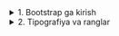 <details>
<summary>1. Bootstrap ga kirish</summary>

## Bootstrapga kirish

### Bootstrap nima?

**Bootstrap** — bu **tayyor CSS va JavaScript komponentlari** to‘plami bo‘lib, u yordamida siz **zamonaviy, responsive (moslashuvchan)** veb-sahifalarni juda tez yaratishingiz mumkin.  
U **Twitter kompaniyasi** tomonidan ishlab chiqilgan va hozirda dunyodagi eng mashhur front-end frameworklardan biridir.

### Bootstrap nima uchun ishlatiladi?

Bootstrap yordamida siz:
- Saytni **tez va professional** tarzda yaratishingiz mumkin;
- **Responsive (moslashuvchan)** dizaynni avtomatik qo‘llaysiz;
- **Tayyor komponentlar** — tugmalar, kartalar, navbarlar, modallar, formalar va boshqalarni ishlatishingiz mumkin;
- Har bir sahifani **foydalanuvchi uchun qulay** va **bir xil ko‘rinishda** qilasiz.

### ⚙️ Bootstrapni ulash usullari

Bootstrap’ni saytingizga ulashning ikki usuli bor:

#### 1. **CDN orqali ulash (tavsiya etiladi)**

Eng oson usul — **Bootstrap CDN** (onlayn ulanish).  
Bu holda siz fayl yuklab olmasdan, internet orqali Bootstrapni ishlatasiz.

```html
<!-- Bootstrap CSS (boshi) -->
<link href="https://cdn.jsdelivr.net/npm/bootstrap@5.3.3/dist/css/bootstrap.min.css" rel="stylesheet">

<!-- Bootstrap JS (ohiri, body ichida) -->
<script src="https://cdn.jsdelivr.net/npm/bootstrap@5.3.3/dist/js/bootstrap.bundle.min.js"></script>
```
</details>

<details>
<summary>2. Tipografiya va ranglar</summary>

## Bootstrap: Tipografiya va ranglar

### 1. Tipografiya (Matn uslublari)

Bootstrap’da matn va sarlavhalar uchun **maxsus sinflar** mavjud.  
Ular matnni oson formatlash va responsive shriftlarni ishlatish imkonini beradi.

#### Sarlavha sinflari
Sarlavha teglari `<h1>`–`<h6>` bilan bir qatorda, `.h1`–`.h6` sinflari orqali ham ishlatiladi.

```html
<h1 class="h1">Sarlavha 1</h1>
<p class="h2">Sarlavha 2</p>
<p class="h3">Sarlavha 3</p>
```

👉 `.h1` va <h1> bir xil o‘lchamda chiqadi, lekin `.h1`ni siz har qanday tegga qo‘llay olasiz (masalan <p> yoki <div>).

**`.lead`**
Matnni biroz kattaroq va o‘qilishi osonroq qiladi — odatda kirish paragrafi uchun ishlatiladi.

```html
<p class="lead">
```
Bu asosiy matndan biroz kattaroq va e’tiborni tortuvchi paragraf.</p>

**Matn hizalash `(alignment)`**

```html
<p class="text-start">Chapga hizalangan</p>
<p class="text-center">O‘rtaga hizalangan</p>
<p class="text-end">O‘ngga hizalangan</p>
```

### Matn formatlash

| Klass | Tavsif |
|--------|--------|
| `fw-bold` | Qalin matn |
| `fw-semibold` | O‘rtacha qalin |
| `fw-light` | Ingichka shrift |
| `text-uppercase` | Hamma harf KATTA bilan |
| `text-lowercase` | Hamma harf kichik bilan |
| `text-capitalize` | Har bir so‘zning bosh harfi katta |

**Misol:**

```html
<p class="fw-bold text-uppercase">Bootstrap Matn Uslublari</p>
```

### 2. Rang sinflari

Bootstrap’da matn va fon uchun oldindan belgilangan rang sinflari mavjud.
Bu ranglar brand ranglari deb ataladi.

**`Matn ranglari`**

```html
<p class="text-primary">Asosiy (ko‘k) rang</p>
<p class="text-success">Muvaffaqiyat (yashil)</p>
<p class="text-danger">Xato (qizil)</p>
<p class="text-warning">Ogohlantirish (sariq)</p>
<p class="text-info">Axborot (ko‘k-och)</p>
<p class="text-muted">So‘nuk kulrang matn</p>
```

**`Fon ranglari`**

```html
<div class="bg-primary text-white p-2">Ko‘k fon</div>
<div class="bg-success text-white p-2">Yashil fon</div>
<div class="bg-warning text-dark p-2">Sariq fon</div>
```

### Ranglar ro‘yxati

| Rang nomi | Tavsif |
|------------|--------|
| `primary` | Asosiy rang (ko‘k) |
| `secondary` | Qo‘shimcha rang (kulrang) |
| `success` | Muvaffaqiyat (yashil) |
| `danger` | Xato (qizil) |
| `warning` | Ogohlantirish (sariq) |
| `info` | Axborot (ko‘k-och) |
| `light` | Oq rangga yaqin fon |
| `dark` | Qora rangga yaqin fon |
| `muted` | So‘nuk matn rangi |

**Amaliyot: “Maktab yangiliklari” sahifasini yasash**

</details>